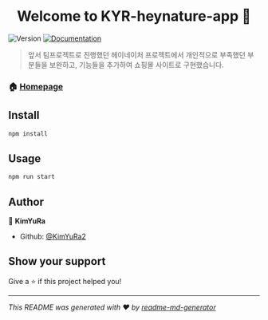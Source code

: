 <h1 align="center">Welcome to KYR-heynature-app 👋</h1>
<p>
  <img alt="Version" src="https://img.shields.io/badge/version-2.0-blue.svg?cacheSeconds=2592000" />
  <a href="https://github.com/KimYuRa2/KYR-heynature-app/" target="_blank">
    <img alt="Documentation" src="https://img.shields.io/badge/documentation-yes-brightgreen.svg" />
  </a>
</p>

> 앞서 팀프로젝트로 진행했던 헤이네이처 프로젝트에서 개인적으로 부족했던 부분들을 보완하고, 기능들을 추가하여 쇼핑몰 사이트로 구현했습니다.

### 🏠 [Homepage](https://heynature.fly.dev)

## Install

```sh
npm install
```

## Usage

```sh
npm run start
```

## Author

👤 **KimYuRa**

* Github: [@KimYuRa2](https://github.com/KimYuRa2)

## Show your support

Give a ⭐️ if this project helped you!

***
_This README was generated with ❤️ by [readme-md-generator](https://github.com/kefranabg/readme-md-generator)_